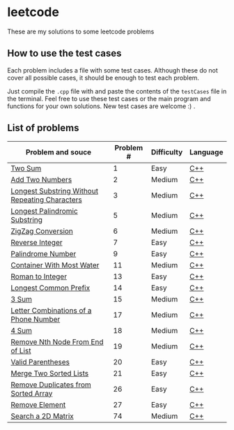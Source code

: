 # leetcode
These are my solutions to some leetcode problems

## How to use the test cases
Each problem includes a file with some test cases. Although these do not cover all possible cases, it should be enough to test each problem.

Just compile the `.cpp` file with and paste the contents of the `testCases` file in the terminal. Feel free to use these test cases or the main program and functions for your own solutions. New test cases are welcome :) .

## List of problems

|Problem and souce |Problem # |Difficulty|Language|
|---|---|---|---|
|[Two Sum](https://leetcode.com/problems/two-sum/)|1|Easy|[C++](leetcode/cpp/1-TwoSum/1-TwoSum.cpp)|
|[Add Two Numbers](https://leetcode.com/problems/add-two-numbers/)|2|Medium|[C++](leetcode/cpp/2-AddTwoNumbers/2-AddTwoNumbers.cpp)|
|[Longest Substring Without Repeating Characters](https://leetcode.com/problems/longest-substring-without-repeating-characters/)|3|Medium|[C++](leetcode/cpp/3-LongestSubstringWithoutRepeatingCharacters/3-LongestSubstringWithoutRepeatingCharacters.cpp)|
|[Longest Palindromic Substring](https://leetcode.com/problems/longest-palindromic-substring/)|5|Medium|[C++](leetcode/cpp/5-LongestPalindromicSubstring/5-LongestPalindromicSubstring.cpp)|
|[ZigZag Conversion](https://leetcode.com/problems/zigzag-conversion/)|6|Medium|[C++](leetcode/cpp/6-ZigZagConversion/6-ZigZagConversion.cpp)|
|[Reverse Integer](https://leetcode.com/problems/reverse-integer/)|7|Easy|[C++](leetcode/cpp/7-ReverseInteger/7-ReverseInteger.cpp)|
|[Palindrome Number](https://leetcode.com/problems/palindrome-number/submissions/)|9|Easy|[C++](leetcode/cpp/9-PalindromeNumber/9-PalindromeNumber.cpp)|
|[Container With Most Water](https://leetcode.com/problems/container-with-most-water/submissions/)|11|Medium|[C++](leetcode/cpp/11-ContainerWithMostWater/11-ContainerWithMostWater.cpp)|
|[Roman to Integer](https://leetcode.com/problems/roman-to-integer/)|13|Easy|[C++](leetcode/cpp/13-RomanToInteger/13-RomanToInteger.cpp)|
|[Longest Common Prefix](https://leetcode.com/problems/longest-common-prefix/)|14|Easy|[C++](leetcode/cpp/14-LongestCommonPrefix/14-LongestCommonPrefix.cpp)|
|[3 Sum](https://leetcode.com/problems/3sum/)|15|Medium|[C++](leetcode/cpp/15-3Sum/15-3Sum.cpp)|
|[Letter Combinations of a Phone Number](https://leetcode.com/problems/letter-combinations-of-a-phone-number/)|17|Medium|[C++](leetcode/cpp/17-LetterCombinationsOfAPhoneNumber/17-LetterCombinationsOfAPhoneNumber.cpp)|
|[4 Sum](https://leetcode.com/problems/4sum/)|18|Medium|[C++](leetcode/cpp/18-4Sum/18-4Sum.cpp)|
|[Remove Nth Node From End of List](https://leetcode.com/problems/remove-nth-node-from-end-of-list/)|19|Medium|[C++](leetcode/cpp/19-RemoveNthNodeFromEndOfList/19-RemoveNthNodeFromEndOfList.cpp)|
|[Valid Parentheses](https://leetcode.com/problems/valid-parentheses/)|20|Easy|[C++](leetcode/cpp/20-ValidParentheses/20-ValidParentheses.cpp)|
|[Merge Two Sorted Lists](https://leetcode.com/problems/merge-two-sorted-lists/)|21|Easy|[C++](leetcode/cpp/21-MergeTwoSortedLists/21-MergeTwoSortedLists.cpp)|
|[Remove Duplicates from Sorted Array](https://leetcode.com/problems/remove-duplicates-from-sorted-array/)|26|Easy|[C++](leetcode/cpp/26-RemoveDuplicatesFromSortedArray/26-RemoveDuplicatesFromSortedArray.cpp)|
|[Remove Element](https://leetcode.com/problems/remove-element/)|27|Easy|[C++](leetcode/cpp/27-RemoveElement/27-RemoveElement.cpp)|
|[Search a 2D Matrix](https://leetcode.com/problems/search-a-2d-matrix/)|74|Medium|[C++](leetcode/cpp/74-SearchA2DMatrix/74-SearchA2DMatrix.cpp)|